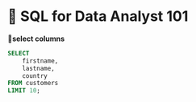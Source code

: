 # 📂 SQL for Data Analyst 101
**🌻select columns**
```sql
SELECT 
    firstname,
    lastname,
    country
FROM customers
LIMIT 10;
```
